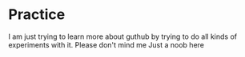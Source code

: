 # Practice
I am just trying to learn more about guthub by trying to do all kinds of experiments with it. Please don't mind me
Just a noob here
